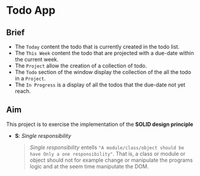 # Todo App

## Brief 
- The `Today` content the todo that is currently created in the todo list.
- The `This Week` content the todo that are projected with a due-date within the current week.
- The `Project` allow the creation of a collection of todo.
- The `Todo` section of the window display the collection of the all the todo in a `Project`.
- The `In Progress` is a display of all the todos that the due-date not yet reach.

## Aim
This project is to exercise the implementation of the  **SOLID design principle**
- **S**: _Single responsibility_
    > _Single responsibility_ entells `"A module/class/object should be have Only a one responsibility"`. That is, a class or module or object should not for example change or manipulate the programs logic and at the seem time maniputate the DOM.
